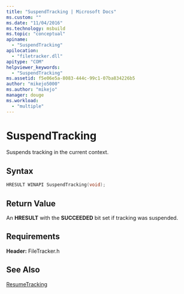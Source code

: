 ```yaml
---
title: "SuspendTracking | Microsoft Docs"
ms.custom: ""
ms.date: "11/04/2016"
ms.technology: msbuild
ms.topic: "conceptual"
apiname: 
  - "SuspendTracking"
apilocation: 
  - "filetracker.dll"
apitype: "COM"
helpviewer_keywords: 
  - "SuspendTracking"
ms.assetid: f5e06e5a-8083-444c-99c1-07ba834226b5
author: "mikejo5000"
ms.author: "mikejo"
manager: douge
ms.workload: 
  - "multiple"
---
```

# SuspendTracking
Suspends tracking in the current context.  
  
## Syntax  
  
```cpp 
HRESULT WINAPI SuspendTracking(void);  
```  
  
## Return Value  
 An **HRESULT** with the **SUCCEEDED** bit set if tracking was suspended.  
  
## Requirements  
 **Header:** FileTracker.h  
  
## See Also  
 [ResumeTracking](../msbuild/resumetracking.md)